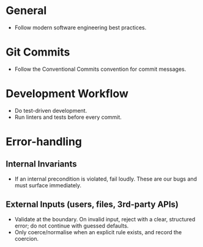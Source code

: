 # General
* Follow modern software engineering best practices.

# Git Commits
* Follow the Conventional Commits convention for commit messages.

# Development Workflow
* Do test-driven development.
* Run linters and tests before every commit.

# Error-handling
## Internal Invariants
* If an internal precondition is violated, fail loudly. These are our bugs and must surface immediately.

## External Inputs (users, files, 3rd-party APIs)
* Validate at the boundary. On invalid input, reject with a clear, structured error; do not continue with guessed defaults.
* Only coerce/normalise when an explicit rule exists, and record the coercion.
